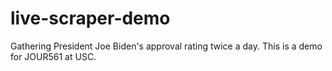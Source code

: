# live-scraper-demo
Gathering President Joe Biden's approval rating twice a day. This is a demo for JOUR561 at USC. 
